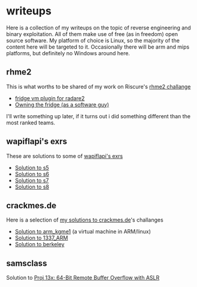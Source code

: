 # writeups
Here is a collection of my writeups on the topic of reverse engineering and binary exploitation. All of them make use of free (as in freedom) open source software. My platform of choice is Linux, so the majority of the content here will be targeted to it. Occasionally there will be arm and mips platforms, but definitely no Windows around here.

## rhme2

This is what worths to be shared of my work on Riscure's [rhme2 challange](http://rhme.riscure.com/challenges)

- [fridge vm plugin for radare2](https://github.com/mrmacete/writeups/tree/master/rhme2/fridge-plugin)
- [Owning the fridge (as a software guy)](https://github.com/mrmacete/writeups/tree/master/rhme2/writeups/owning_the_fridge.md)

I'll write something up later, if it turns out i did something different than the most ranked teams.

## wapiflapi's exrs

These are solutions to some of [wapiflapi's exrs](https://github.com/wapiflapi/exrs)

* [Solution to s5](https://github.com/mrmacete/writeups/tree/master/wapiflapi-exrs/sploit/s5)
* [Solution to s6](https://github.com/mrmacete/writeups/tree/master/wapiflapi-exrs/sploit/s6)
* [Solution to s7](https://github.com/mrmacete/writeups/tree/master/wapiflapi-exrs/sploit/s7)
* [Solution to s8](https://github.com/mrmacete/writeups/tree/master/wapiflapi-exrs/sploit/s8)

## crackmes.de

Here is a selection of [my solutions to crackmes.de](http://crackmes.de/users/mrmacete/)'s challanges

* [Solution to arm_kgme1](https://github.com/mrmacete/writeups/tree/master/crackmes.de/arm_kgme1) (a virtual machine in ARM/linux)
* [Solution to 1337_ARM](https://github.com/mrmacete/writeups/tree/master/crackmes.de/1337_ARM)
* [Solution to berkeley](https://github.com/mrmacete/writeups/tree/master/crackmes.de/berkeley)

## samsclass

Solution to [Proj 13x: 64-Bit Remote Buffer Overflow with ASLR](https://github.com/mrmacete/writeups/tree/master/samsclass/p13x)
